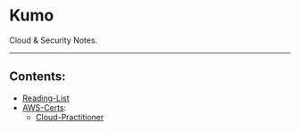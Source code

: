 # Kumo

Cloud & Security Notes.


----
## Contents:
- [Reading-List](reading-list.md)
- [AWS-Certs](aws-certs):
    - [Cloud-Practitioner](aws-certs/cloud-practitioner.md)

